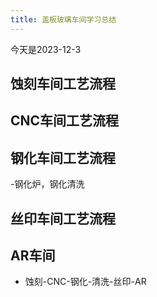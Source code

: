```yaml
---
title: 盖板玻璃车间学习总结
---
```


今天是2023-12-3

## 蚀刻车间工艺流程
## CNC车间工艺流程
## 钢化车间工艺流程
-钢化炉，钢化清洗
## 丝印车间工艺流程
## AR车间

- 蚀刻-CNC-钢化-清洗-丝印-AR
